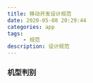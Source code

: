 ```yaml
---
title: 移动开发设计规范
date: 2020-05-08 20:29:44
categories: app
tags:
     - 规范
description: 设计规范
---
```


### 机型判别




